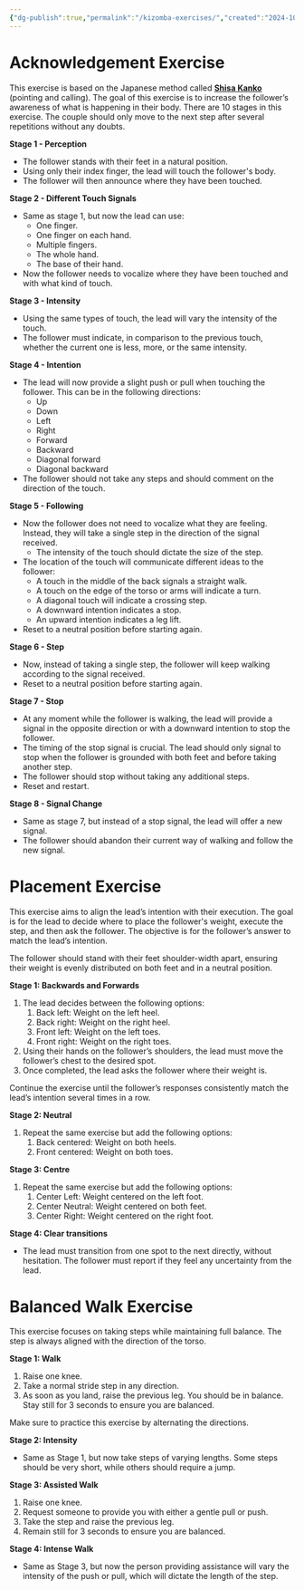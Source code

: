 ```yaml
---
{"dg-publish":true,"permalink":"/kizomba-exercises/","created":"2024-10-16T08:49:19.964-04:00","updated":"2024-10-16T10:32:28.619-04:00"}
---
```



# Acknowledgement Exercise

This exercise is based on the Japanese method called [**Shisa Kanko**](https://en.wikipedia.org/wiki/Pointing_and_calling) (pointing and calling). The goal of this exercise is to increase the follower’s awareness of what is happening in their body. There are 10 stages in this exercise. The couple should only move to the next step after several repetitions without any doubts.

**Stage 1 - Perception**

- The follower stands with their feet in a natural position.
- Using only their index finger, the lead will touch the follower's body.
- The follower will then announce where they have been touched.

**Stage 2 - Different Touch Signals**

- Same as stage 1, but now the lead can use:
	- One finger.
	- One finger on each hand.
	- Multiple fingers.
	- The whole hand.
	- The base of their hand.
- Now the follower needs to vocalize where they have been touched and with what kind of touch.

**Stage 3 - Intensity**

- Using the same types of touch, the lead will vary the intensity of the touch.
- The follower must indicate, in comparison to the previous touch, whether the current one is less, more, or the same intensity.

**Stage 4 - Intention**

- The lead will now provide a slight push or pull when touching the follower. This can be in the following directions:
	- Up
	- Down
	- Left
	- Right
	- Forward
	- Backward
	- Diagonal forward
	- Diagonal backward
- The follower should not take any steps and should comment on the direction of the touch.

**Stage 5 - Following**

- Now the follower does not need to vocalize what they are feeling. Instead, they will take a single step in the direction of the signal received.
	- The intensity of the touch should dictate the size of the step.
- The location of the touch will communicate different ideas to the follower:
	- A touch in the middle of the back signals a straight walk.
	- A touch on the edge of the torso or arms will indicate a turn.
	- A diagonal touch will indicate a crossing step.
	- A downward intention indicates a stop.
	- An upward intention indicates a leg lift.
- Reset to a neutral position before starting again.

**Stage 6 - Step**

- Now, instead of taking a single step, the follower will keep walking according to the signal received.
- Reset to a neutral position before starting again.

**Stage 7 - Stop**

- At any moment while the follower is walking, the lead will provide a signal in the opposite direction or with a downward intention to stop the follower.
- The timing of the stop signal is crucial. The lead should only signal to stop when the follower is grounded with both feet and before taking another step.
- The follower should stop without taking any additional steps.
- Reset and restart.

**Stage 8 - Signal Change**

- Same as stage 7, but instead of a stop signal, the lead will offer a new signal.
- The follower should abandon their current way of walking and follow the new signal.

# Placement Exercise

This exercise aims to align the lead’s intention with their execution. The goal is for the lead to decide where to place the follower's weight, execute the step, and then ask the follower. The objective is for the follower’s answer to match the lead’s intention.

The follower should stand with their feet shoulder-width apart, ensuring their weight is evenly distributed on both feet and in a neutral position.

**Stage 1: Backwards and Forwards**

1. The lead decides between the following options:
	1. Back left: Weight on the left heel.
	2. Back right: Weight on the right heel.
	3. Front left: Weight on the left toes.
	4. Front right: Weight on the right toes.
2. Using their hands on the follower’s shoulders, the lead must move the follower’s chest to the desired spot.
3. Once completed, the lead asks the follower where their weight is.

Continue the exercise until the follower’s responses consistently match the lead’s intention several times in a row.

**Stage 2: Neutral**

1. Repeat the same exercise but add the following options:
	1. Back centered: Weight on both heels.
	2. Front centered: Weight on both toes.

**Stage 3: Centre**

1. Repeat the same exercise but add the following options:
	1. Center Left: Weight centered on the left foot.
	2. Center Neutral: Weight centered on both feet.
	3. Center Right: Weight centered on the right foot.

**Stage 4: Clear transitions**

- The lead must transition from one spot to the next directly, without hesitation. The follower must report if they feel any uncertainty from the lead.

# Balanced Walk Exercise

This exercise focuses on taking steps while maintaining full balance. The step is always aligned with the direction of the torso.

**Stage 1: Walk**

1. Raise one knee.
2. Take a normal stride step in any direction.
3. As soon as you land, raise the previous leg. You should be in balance. Stay still for 3 seconds to ensure you are balanced.

Make sure to practice this exercise by alternating the directions.

**Stage 2: Intensity**

- Same as Stage 1, but now take steps of varying lengths. Some steps should be very short, while others should require a jump.

**Stage 3: Assisted Walk**

1. Raise one knee.
2. Request someone to provide you with either a gentle pull or push.
3. Take the step and raise the previous leg.
4. Remain still for 3 seconds to ensure you are balanced.

**Stage 4: Intense Walk**

- Same as Stage 3, but now the person providing assistance will vary the intensity of the push or pull, which will dictate the length of the step.
